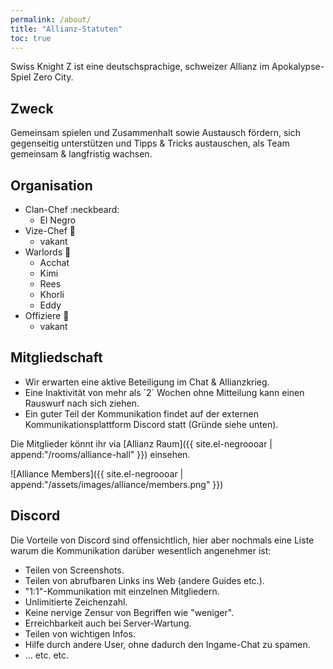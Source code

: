 ```yaml
---
permalink: /about/
title: "Allianz-Statuten"
toc: true
---
```


Swiss Knight Z ist eine deutschsprachige, schweizer Allianz im Apokalypse-Spiel Zero City.

## Zweck

Gemeinsam spielen und Zusammenhalt sowie Austausch fördern, sich gegenseitig unterstützen und Tipps & Tricks austauschen, als Team gemeinsam & langfristig wachsen.


## Organisation

- Clan-Chef :neckbeard: 
  - El Negro
- Vize-Chef :cop: 
  - vakant
- Warlords :muscle:
  - Acchat
  - Kimi
  - Rees
  - Khorli
  - Eddy
- Offiziere :loudspeaker:
  - vakant


## Mitgliedschaft

- Wir erwarten eine aktive Beteiligung im Chat & Allianzkrieg.
- Eine Inaktivität von mehr als ´2´ Wochen ohne Mitteilung kann einen Rauswurf nach sich ziehen.
- Ein guter Teil der Kommunikation findet auf der externen Kommunikationsplattform Discord statt (Gründe siehe unten).

Die Mitglieder könnt ihr via [Allianz Raum]({{ site.el-negroooar | append:"/rooms/alliance-hall" }}) einsehen.

![Alliance Members]({{ site.el-negroooar | append:"/assets/images/alliance/members.png" }})

## Discord

Die Vorteile von Discord sind offensichtlich, hier aber nochmals eine Liste warum die Kommunikation darüber wesentlich angenehmer ist:
- Teilen von Screenshots.
- Teilen von abrufbaren Links ins Web (andere Guides etc.).
- "1:1"-Kommunikation mit einzelnen Mitgliedern.
- Unlimitierte Zeichenzahl.
- Keine nervige Zensur von Begriffen wie "weniger".
- Erreichbarkeit auch bei Server-Wartung.
- Teilen von wichtigen Infos.
- Hilfe durch andere User, ohne dadurch den Ingame-Chat zu spamen.
- ... etc. etc.